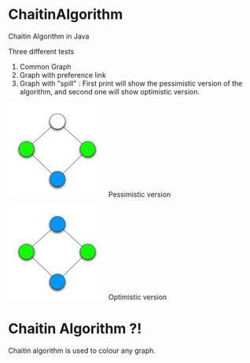 # ChaitinAlgorithm
Chaitin Algorithm in Java

Three different tests

1. Common Graph
2. Graph with preference link
3. Graph with "spill" : First print will show the pessimistic version of the algorithm, and second one will show optimistic version.

<img src="Pessimistic.png" width="200"> Pessimistic version

<img src="Optimistic.png" width="200"> Optimistic version

# Chaitin Algorithm ?!

Chaitin algorithm is used to colour any graph.
